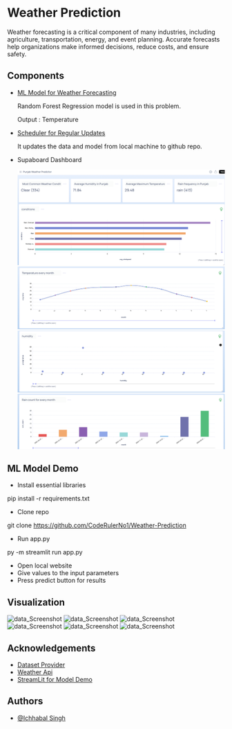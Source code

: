 # Weather Prediction

Weather forecasting is a critical component of many industries, including agriculture, transportation, energy, and event planning. Accurate forecasts help organizations make informed decisions, reduce costs, and ensure safety.

## Components

- [ML Model for Weather Forecasting](Base_Model_Training.ipynb)

  Random Forest Regression model is used in this problem.

  Output : Temperature

- [Scheduler for Regular Updates](Daily_Model_Trainer.py)

  It updates the data and model from local machine to github repo.

- Supaboard Dashboard

  ![Dashboard_Screenshot](https://github.com/CodeRulerNo1/Weather-Prediction/blob/main/Supaboard%20Dashboard/Screenshot%202025-04-12%20121400.png)
  ![Dashboard_Screenshot](https://github.com/CodeRulerNo1/Weather-Prediction/blob/main/Supaboard%20Dashboard/Screenshot%202025-04-12%20121458.png)
  ![Dashboard_Screenshot](https://github.com/CodeRulerNo1/Weather-Prediction/blob/main/Supaboard%20Dashboard/Screenshot%202025-04-12%20121543.png)
  ![Dashboard_Screenshot](https://github.com/CodeRulerNo1/Weather-Prediction/blob/main/Supaboard%20Dashboard/Screenshot%202025-04-12%20121633.png)

## ML Model Demo

- Install essential libraries

pip install -r requirements.txt

- Clone repo

git clone https://github.com/CodeRulerNo1/Weather-Prediction

- Run app.py

py -m streamlit run app.py

- Open local website
- Give values to the input parameters
- Press predict button for results

## Visualization

![data_Screenshot](https://github.com/CodeRulerNo1/Weather-Prediction/blob/main/Model_img/Screenshot%202025-04-12%145433.png)
![data_Screenshot](https://github.com/CodeRulerNo1/Weather-Prediction/blob/main/Model_img/Screenshot%202025-04-12%145711.png)
![data_Screenshot](https://github.com/CodeRulerNo1/Weather-Prediction/blob/main/Model_img/Screenshot%202025-04-12%145745.png)
![data_Screenshot](https://github.com/CodeRulerNo1/Weather-Prediction/blob/main/Model_img/Screenshot%202025-04-12%145827.png)
![data_Screenshot](https://github.com/CodeRulerNo1/Weather-Prediction/blob/main/Model_img/Screenshot%202025-04-12%145931.png)
![data_Screenshot](https://github.com/CodeRulerNo1/Weather-Prediction/blob/main/Model_img/Screenshot%202025-04-12%145958.png)

## Acknowledgements

- [Dataset Provider](https://www.ncei.noaa.gov/cdo-web/)
- [Weather Api](https://www.weatherapi.com)
- [StreamLit for Model Demo](https://streamlit.io)

## Authors

- [@Ichhabal Singh](https://www.github.com/CodeRulerNo1)
